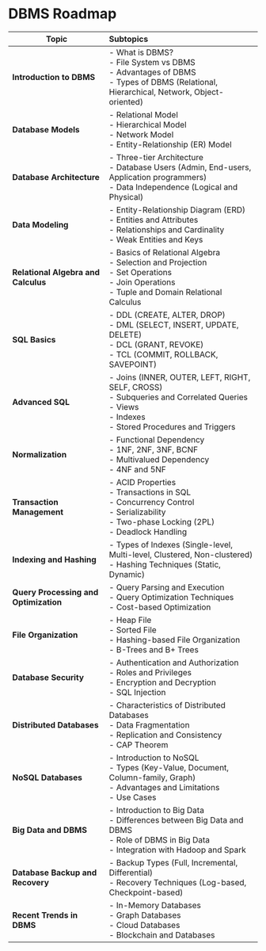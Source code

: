 # DBMS Roadmap

| **Topic**                             | **Subtopics**                                                                                                                                               |
| ------------------------------------- |:----------------------------------------------------------------------------------------------------------------------------------------------------------- |
| **Introduction to DBMS**              | - What is DBMS? <br> - File System vs DBMS <br> - Advantages of DBMS <br> - Types of DBMS (Relational, Hierarchical, Network, Object-oriented)              |
| **Database Models**                   | - Relational Model <br> - Hierarchical Model <br> - Network Model <br> - Entity-Relationship (ER) Model                                                     |
| **Database Architecture**             | - Three-tier Architecture <br> - Database Users (Admin, End-users, Application programmers) <br> - Data Independence (Logical and Physical)                 |
| **Data Modeling**                     | - Entity-Relationship Diagram (ERD) <br> - Entities and Attributes <br> - Relationships and Cardinality <br> - Weak Entities and Keys                       |
| **Relational Algebra and Calculus**   | - Basics of Relational Algebra <br> - Selection and Projection <br> - Set Operations <br> - Join Operations <br> - Tuple and Domain Relational Calculus     |
| **SQL Basics**                        | - DDL (CREATE, ALTER, DROP) <br> - DML (SELECT, INSERT, UPDATE, DELETE) <br> - DCL (GRANT, REVOKE) <br> - TCL (COMMIT, ROLLBACK, SAVEPOINT)                 |
| **Advanced SQL**                      | - Joins (INNER, OUTER, LEFT, RIGHT, SELF, CROSS) <br> - Subqueries and Correlated Queries <br> - Views <br> - Indexes <br> - Stored Procedures and Triggers |
| **Normalization**                     | - Functional Dependency <br> - 1NF, 2NF, 3NF, BCNF <br> - Multivalued Dependency <br> - 4NF and 5NF                                                         |
| **Transaction Management**            | - ACID Properties <br> - Transactions in SQL <br> - Concurrency Control <br> - Serializability <br> - Two-phase Locking (2PL) <br> - Deadlock Handling      |
| **Indexing and Hashing**              | - Types of Indexes (Single-level, Multi-level, Clustered, Non-clustered) <br> - Hashing Techniques (Static, Dynamic)                                        |
| **Query Processing and Optimization** | - Query Parsing and Execution <br> - Query Optimization Techniques <br> - Cost-based Optimization                                                           |
| **File Organization**                 | - Heap File <br> - Sorted File <br> - Hashing-based File Organization <br> - B-Trees and B+ Trees                                                           |
| **Database Security**                 | - Authentication and Authorization <br> - Roles and Privileges <br> - Encryption and Decryption <br> - SQL Injection                                        |
| **Distributed Databases**             | - Characteristics of Distributed Databases <br> - Data Fragmentation <br> - Replication and Consistency <br> - CAP Theorem                                  |
| **NoSQL Databases**                   | - Introduction to NoSQL <br> - Types (Key-Value, Document, Column-family, Graph) <br> - Advantages and Limitations <br> - Use Cases                         |
| **Big Data and DBMS**                 | - Introduction to Big Data <br> - Differences between Big Data and DBMS <br> - Role of DBMS in Big Data <br> - Integration with Hadoop and Spark            |
| **Database Backup and Recovery**      | - Backup Types (Full, Incremental, Differential) <br> - Recovery Techniques (Log-based, Checkpoint-based)                                                   |
| **Recent Trends in DBMS**             | - In-Memory Databases <br> - Graph Databases <br> - Cloud Databases <br> - Blockchain and Databases                             |

